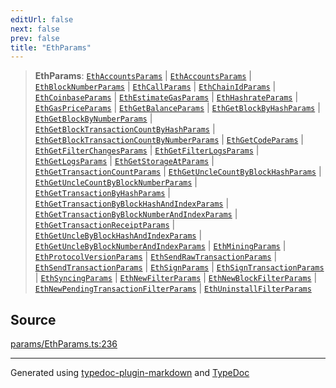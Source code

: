 ```yaml
---
editUrl: false
next: false
prev: false
title: "EthParams"
---
```


> **EthParams**: [`EthAccountsParams`](/reference/tevm/actions-types/type-aliases/ethaccountsparams/) \| [`EthAccountsParams`](/reference/tevm/actions-types/type-aliases/ethaccountsparams/) \| [`EthBlockNumberParams`](/reference/tevm/actions-types/type-aliases/ethblocknumberparams/) \| [`EthCallParams`](/reference/tevm/actions-types/type-aliases/ethcallparams/) \| [`EthChainIdParams`](/reference/tevm/actions-types/type-aliases/ethchainidparams/) \| [`EthCoinbaseParams`](/reference/tevm/actions-types/type-aliases/ethcoinbaseparams/) \| [`EthEstimateGasParams`](/reference/tevm/actions-types/type-aliases/ethestimategasparams/) \| [`EthHashrateParams`](/reference/tevm/actions-types/type-aliases/ethhashrateparams/) \| [`EthGasPriceParams`](/reference/tevm/actions-types/type-aliases/ethgaspriceparams/) \| [`EthGetBalanceParams`](/reference/tevm/actions-types/type-aliases/ethgetbalanceparams/) \| [`EthGetBlockByHashParams`](/reference/tevm/actions-types/type-aliases/ethgetblockbyhashparams/) \| [`EthGetBlockByNumberParams`](/reference/tevm/actions-types/type-aliases/ethgetblockbynumberparams/) \| [`EthGetBlockTransactionCountByHashParams`](/reference/tevm/actions-types/type-aliases/ethgetblocktransactioncountbyhashparams/) \| [`EthGetBlockTransactionCountByNumberParams`](/reference/tevm/actions-types/type-aliases/ethgetblocktransactioncountbynumberparams/) \| [`EthGetCodeParams`](/reference/tevm/actions-types/type-aliases/ethgetcodeparams/) \| [`EthGetFilterChangesParams`](/reference/tevm/actions-types/type-aliases/ethgetfilterchangesparams/) \| [`EthGetFilterLogsParams`](/reference/tevm/actions-types/type-aliases/ethgetfilterlogsparams/) \| [`EthGetLogsParams`](/reference/tevm/actions-types/type-aliases/ethgetlogsparams/) \| [`EthGetStorageAtParams`](/reference/tevm/actions-types/type-aliases/ethgetstorageatparams/) \| [`EthGetTransactionCountParams`](/reference/tevm/actions-types/type-aliases/ethgettransactioncountparams/) \| [`EthGetUncleCountByBlockHashParams`](/reference/tevm/actions-types/type-aliases/ethgetunclecountbyblockhashparams/) \| [`EthGetUncleCountByBlockNumberParams`](/reference/tevm/actions-types/type-aliases/ethgetunclecountbyblocknumberparams/) \| [`EthGetTransactionByHashParams`](/reference/tevm/actions-types/type-aliases/ethgettransactionbyhashparams/) \| [`EthGetTransactionByBlockHashAndIndexParams`](/reference/tevm/actions-types/type-aliases/ethgettransactionbyblockhashandindexparams/) \| [`EthGetTransactionByBlockNumberAndIndexParams`](/reference/tevm/actions-types/type-aliases/ethgettransactionbyblocknumberandindexparams/) \| [`EthGetTransactionReceiptParams`](/reference/tevm/actions-types/type-aliases/ethgettransactionreceiptparams/) \| [`EthGetUncleByBlockHashAndIndexParams`](/reference/tevm/actions-types/type-aliases/ethgetunclebyblockhashandindexparams/) \| [`EthGetUncleByBlockNumberAndIndexParams`](/reference/tevm/actions-types/type-aliases/ethgetunclebyblocknumberandindexparams/) \| [`EthMiningParams`](/reference/tevm/actions-types/type-aliases/ethminingparams/) \| [`EthProtocolVersionParams`](/reference/tevm/actions-types/type-aliases/ethprotocolversionparams/) \| [`EthSendRawTransactionParams`](/reference/tevm/actions-types/type-aliases/ethsendrawtransactionparams/) \| [`EthSendTransactionParams`](/reference/tevm/actions-types/type-aliases/ethsendtransactionparams/) \| [`EthSignParams`](/reference/tevm/actions-types/type-aliases/ethsignparams/) \| [`EthSignTransactionParams`](/reference/tevm/actions-types/type-aliases/ethsigntransactionparams/) \| [`EthSyncingParams`](/reference/tevm/actions-types/type-aliases/ethsyncingparams/) \| [`EthNewFilterParams`](/reference/tevm/actions-types/type-aliases/ethnewfilterparams/) \| [`EthNewBlockFilterParams`](/reference/tevm/actions-types/type-aliases/ethnewblockfilterparams/) \| [`EthNewPendingTransactionFilterParams`](/reference/tevm/actions-types/type-aliases/ethnewpendingtransactionfilterparams/) \| [`EthUninstallFilterParams`](/reference/tevm/actions-types/type-aliases/ethuninstallfilterparams/)

## Source

[params/EthParams.ts:236](https://github.com/evmts/tevm-monorepo/blob/main/packages/actions-types/src/params/EthParams.ts#L236)

***
Generated using [typedoc-plugin-markdown](https://www.npmjs.com/package/typedoc-plugin-markdown) and [TypeDoc](https://typedoc.org/)
